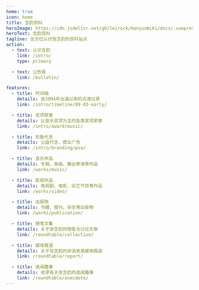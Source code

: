 ```yaml
---
home: true
icon: home
title: 含韵百科
heroImage: https://cdn.jsdelivr.net/gh/leirock/HanyunWiki/docs/.vuepress/public/images/logo.png
heroText: 含韵百科
tagline: 全方位认识张含韵的百科站点
action:
  - text: 认识含韵
    link: /intro/
    type: primary

  - text: 公告板
    link: /bulletin/

features:
  - title: 时间轴
    details: 自2004年出道以来的点滴记录
    link: /intro/timeline/89-03-early/

  - title: 奖项荣誉
    details: 以音乐奖项为主的各类奖项荣誉
    link: /intro/award/music/

  - title: 形象代言
    details: 公益代言、商业广告
    link: /intro/branding/psa/

  - title: 音乐作品
    details: 专辑、单曲、舞台表演等作品
    link: /works/music/

  - title: 影视作品
    details: 电视剧、电影、综艺节目等作品
    link: /works/video/

  - title: 出版物
    details: 书籍、报刊、杂志等出版物
    link: /works/publication/

  - title: 随笔文集
    details: 关于张含韵的随笔与讨论文章
    link: /roundtable/collection/

  - title: 媒体报道
    details: 关于张含韵的非消息类媒体报道
    link: /roundtable/report/

  - title: 逸闻趣事
    details: 收录有关张含韵的逸闻趣事
    link: /roundtable/anecdote/
---
```

